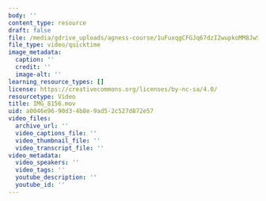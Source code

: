 ```yaml
---
body: ''
content_type: resource
draft: false
file: /media/gdrive_uploads/agness-course/1uFuxqgCFGJq67dzI2wupkoMM8JwSTeYV/img_8156.mov
file_type: video/quicktime
image_metadata:
  caption: ''
  credit: ''
  image-alt: ''
learning_resource_types: []
license: https://creativecommons.org/licenses/by-nc-sa/4.0/
resourcetype: Video
title: IMG_8156.mov
uid: a0046e96-90d3-4b8e-9ad5-2c527d872e57
video_files:
  archive_url: ''
  video_captions_file: ''
  video_thumbnail_file: ''
  video_transcript_file: ''
video_metadata:
  video_speakers: ''
  video_tags: ''
  youtube_description: ''
  youtube_id: ''
---
```

